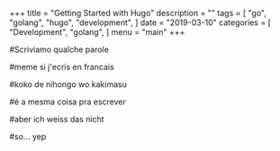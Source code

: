 +++
title = "Getting Started with Hugo"
description = ""
tags = [
    "go",
    "golang",
    "hugo",
    "development",
]
date = "2019-03-10"
categories = [
    "Development",
    "golang",
]
menu = "main"
+++


#Scriviamo qualche parole

#meme si j'ecris en francais

#koko de nihongo wo kakimasu

#é a mesma coisa pra escrever

#aber ich weiss das nicht

#so... yep
